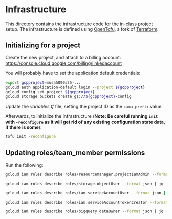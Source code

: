 # Infrastructure

This directory contains the infrastructure code for the in-class project setup. The infrastructure is defined using [OpenTofu](https://opentofu.org/docs/intro/), a fork of [Terraform](https://www.terraform.io/).

## Initializing for a project

Create the new project, and attach to a billing account: https://console.cloud.google.com/billing/linkedaccount

You will probably have to set the application default credentials:

```bash
export gcpproject=musa5090s25-...
gcloud auth application-default login --project ${gcpproject}
gcloud config set project ${gcpproject}
gcloud storage buckets create gs://${gcpproject}-config
```

Update the _variables.tf_ file, setting the project ID as the `cama_prefix` value.

Afterwards, to initialize the infrastructure (**Note: Be careful running `init` with `-reconfigure` as it will get rid of any existing configuration state data, if there is some**):

```bash
tofu init -reconfigure
```

## Updating roles/team_member permissions

Run the following:

```bash
gcloud iam roles describe roles/resourcemanager.projectIamAdmin --format json | jq -r '.includedPermissions | join("\n")' > permissions/project_iam_admin.txt

gcloud iam roles describe roles/storage.objectUser --format json | jq -r '.includedPermissions | join("\n")' > permissions/storage_object_user.txt

gcloud iam roles describe roles/iam.serviceAccountUser --format json | jq -r '.includedPermissions | join("\n")' > permissions/service_account_user.txt

gcloud iam roles describe roles/iam.serviceAccountTokenCreator --format json | jq -r '.includedPermissions | join("\n")' > permissions/service_account_token_creator.txt

gcloud iam roles describe roles/bigquery.dataOwner --format json | jq -r '.includedPermissions | join("\n")' > permissions/bq_data_owner.txt
```
